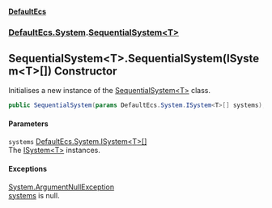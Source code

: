 #### [DefaultEcs](index.md 'index')
### [DefaultEcs.System](index.md#DefaultEcs_System 'DefaultEcs.System').[SequentialSystem&lt;T&gt;](SequentialSystem_T_.md 'DefaultEcs.System.SequentialSystem&lt;T&gt;')
## SequentialSystem&lt;T&gt;.SequentialSystem(ISystem&lt;T&gt;[]) Constructor
Initialises a new instance of the [SequentialSystem&lt;T&gt;](SequentialSystem_T_.md 'DefaultEcs.System.SequentialSystem&lt;T&gt;') class.  
```csharp
public SequentialSystem(params DefaultEcs.System.ISystem<T>[] systems);
```
#### Parameters
<a name='DefaultEcs_System_SequentialSystem_T__SequentialSystem(DefaultEcs_System_ISystem_T___)_systems'></a>
`systems` [DefaultEcs.System.ISystem&lt;](ISystem_T_.md 'DefaultEcs.System.ISystem&lt;T&gt;')[T](SequentialSystem_T_.md#DefaultEcs_System_SequentialSystem_T__T 'DefaultEcs.System.SequentialSystem&lt;T&gt;.T')[&gt;](ISystem_T_.md 'DefaultEcs.System.ISystem&lt;T&gt;')[[]](https://docs.microsoft.com/en-us/dotnet/api/System.Array 'System.Array')  
The [ISystem&lt;T&gt;](ISystem_T_.md 'DefaultEcs.System.ISystem&lt;T&gt;') instances.
  
#### Exceptions
[System.ArgumentNullException](https://docs.microsoft.com/en-us/dotnet/api/System.ArgumentNullException 'System.ArgumentNullException')  
[systems](SequentialSystem_T__SequentialSystem(ISystem_T___).md#DefaultEcs_System_SequentialSystem_T__SequentialSystem(DefaultEcs_System_ISystem_T___)_systems 'DefaultEcs.System.SequentialSystem&lt;T&gt;.SequentialSystem(DefaultEcs.System.ISystem&lt;T&gt;[]).systems') is null.
